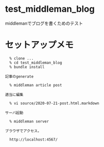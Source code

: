 # test_middleman_blog

middlemanでブログを書くためのテスト

# セットアップメモ

```
  % clone ...
  % cd test_middleman_blog
  % bundle install

記事のgenerate

  % middleman article post

適当に編集

  % vi source/2020-07-21-post.html.markdown

サーバ起動

  % middleman server

ブラウザでアクセス。

  http://localhost:4567/
```
